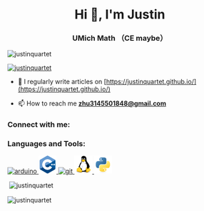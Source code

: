 <h1 align="center">Hi 👋, I'm Justin</h1>
<h3 align="center">UMich Math （CE maybe）</h3>

<p align="left"> <img src="https://komarev.com/ghpvc/?username=justinquartet&label=Profile%20views&color=0e75b6&style=flat" alt="justinquartet" /> </p>

<p align="left"> <a href="https://github.com/ryo-ma/github-profile-trophy"><img src="https://github-profile-trophy.vercel.app/?username=justinquartet" alt="justinquartet" /></a> </p>

- 📝 I regularly write articles on [https://justinquartet.github.io/](https://justinquartet.github.io/)

- 📫 How to reach me **zhu3145501848@gmail.com**

<h3 align="left">Connect with me:</h3>
<p align="left">
</p>

<h3 align="left">Languages and Tools:</h3>
<p align="left"> <a href="https://www.arduino.cc/" target="_blank" rel="noreferrer"> <img src="https://cdn.worldvectorlogo.com/logos/arduino-1.svg" alt="arduino" width="40" height="40"/> </a> <a href="https://www.w3schools.com/cpp/" target="_blank" rel="noreferrer"> <img src="https://raw.githubusercontent.com/devicons/devicon/master/icons/cplusplus/cplusplus-original.svg" alt="cplusplus" width="40" height="40"/> </a> <a href="https://git-scm.com/" target="_blank" rel="noreferrer"> <img src="https://www.vectorlogo.zone/logos/git-scm/git-scm-icon.svg" alt="git" width="40" height="40"/> </a> <a href="https://www.linux.org/" target="_blank" rel="noreferrer"> <img src="https://raw.githubusercontent.com/devicons/devicon/master/icons/linux/linux-original.svg" alt="linux" width="40" height="40"/> </a> <a href="https://www.python.org" target="_blank" rel="noreferrer"> <img src="https://raw.githubusercontent.com/devicons/devicon/master/icons/python/python-original.svg" alt="python" width="40" height="40"/> </a> </p>

<p>&nbsp;<img align="center" src="https://github-readme-stats.vercel.app/api?username=justinquartet&show_icons=true&locale=en" alt="justinquartet" /></p>

<p><img align="center" src="https://github-readme-streak-stats.herokuapp.com/?user=justinquartet&" alt="justinquartet" /></p>
